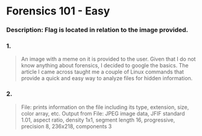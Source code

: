 # Forensics 101 - Easy

### Description: Flag is located in relation to the image provided.

### 1. 
> An image with a meme on it is provided to the user. Given that I do not know anything about forensics,
> I decided to google the basics. The article I came across taught me a couple of Linux commands that 
> provide a quick and easy way to analyze files for hidden information. 

### 2. 
> File: prints information on the file including its type, extension, size, color array, etc. 
> Output from File: JPEG image data, JFIF standard 1.01, aspect ratio, density 1x1, segment length 16,
>                   progressive, precision 8, 236x218, components 3
> 